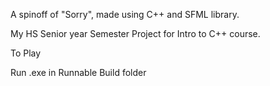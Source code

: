 A spinoff of "Sorry", made using C++ and SFML library.

My HS Senior year Semester Project for Intro to C++ course.

To Play

Run .exe in Runnable Build folder
